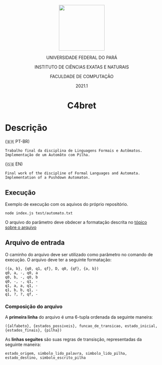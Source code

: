 <p align="center">
<img src="https://ascom.ufpa.br/images/Brasao/UFPA.png" height="150px">
</p>
<p align="center">UNIVERSIDADE FEDERAL DO PARÁ</p>
<p align="center">INSTITUTO DE CIÊNCIAS EXATAS E NATURAIS</p>
<p align="center">FACULDADE DE COMPUTAÇÃO</p>
<p align="center">2021.1</p>

<h1 align="center">C4bret</h1>

# Descrição
(🇧🇷 PT-BR)
```
Trabalho final da disciplina de Linguagens Formais e Autômatos.
Implementação de um Automâto com Pilha.
```

(🇬🇧 EN)
```
Final work of the discipline of Formal Languages and Automata.
Implementation of a Pushdown Automaton.
```

## Execução

Exemplo de execução com os aquivos do próprio repositório.

```
node index.js test/automato.txt
```

O arquivo do parâmetro deve obdecer a formatação descrita no [tópico sobre o arquivo](#arquivo-de-entrada)

## Arquivo de entrada

O caminho do arquivo deve ser utilizado como parâmetro no comando de execução. O arquivo deve ter a seguinte formatação:

```
({a, b}, {q0, q1, qf}, D, q0, {qf}, {a, b})
q0, a, -, q0, a
q0, b, -, q0, b
q0, -, -, q1, -
q1, a, a, q1, -
q1, b, b, q1, -
q1, ?, ?, qf, -
```

### Composição do arquivo

A **primeira linha** do arquivo é uma 6-tupla ordenada da seguinte maneira:

```
({alfabeto}, {estados_possiveis}, funcao_de_transicao, estado_inicial, {estados_finais}, {pilha})
```

As **linhas seguites** são suas regras de transisção, representadas da seguinte maneira:

```
estado_origem, simbolo_lido_palavra, simbolo_lido_pilha, estado_destino, simbolo_escrito_pilha
```

